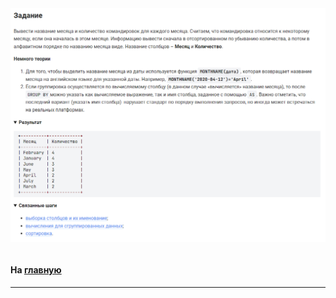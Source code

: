 

<img src="../art/1.6.8.task.png" alt="solution" >

```sql

```

#### На [главную](https://github.com/BEPb/stepik_sql#readme)

---


